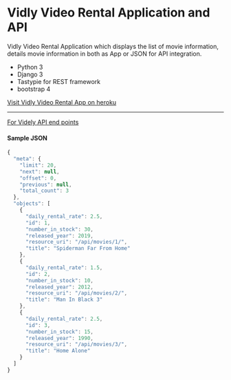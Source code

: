 # Vidly Video Rental Application and API

Vidly Video Rental Application which displays the list of movie information, details movie information in both as App or JSON for API integration.

+ Python 3
+ Django 3
+ Tastypie for REST framework
+ bootstrap 4


[Visit Vidly Video Rental App on heroku](https://vidly-movie-rental-by-ptyadana.herokuapp.com/)

-----

[For Videly API end points](https://vidly-movie-rental-by-ptyadana.herokuapp.com/api/movies/)

#### Sample JSON
```javascript
{
  "meta": {
    "limit": 20,
    "next": null,
    "offset": 0,
    "previous": null,
    "total_count": 3
  },
  "objects": [
    {
      "daily_rental_rate": 2.5,
      "id": 1,
      "number_in_stock": 30,
      "released_year": 2019,
      "resource_uri": "/api/movies/1/",
      "title": "Spiderman Far From Home"
    },
    {
      "daily_rental_rate": 1.5,
      "id": 2,
      "number_in_stock": 10,
      "released_year": 2012,
      "resource_uri": "/api/movies/2/",
      "title": "Man In Black 3"
    },
    {
      "daily_rental_rate": 2.5,
      "id": 3,
      "number_in_stock": 15,
      "released_year": 1990,
      "resource_uri": "/api/movies/3/",
      "title": "Home Alone"
    }
  ]
}